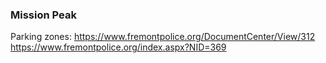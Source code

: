 ### Mission Peak

Parking zones: https://www.fremontpolice.org/DocumentCenter/View/312
https://www.fremontpolice.org/index.aspx?NID=369